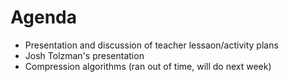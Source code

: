 # Agenda

 - Presentation and discussion of teacher lessaon/activity plans
 - Josh Tolzman's presentation
 - Compression algorithms (ran out of time, will do next week)